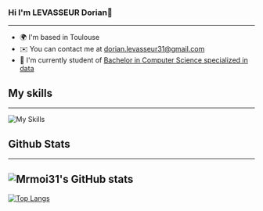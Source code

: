 <!--
**CaptainBoulbi/CaptainBoulbi** is a ✨ _special_ ✨ repository because its `README.md` (this file) appears on your GitHub profile.

Here are some ideas to get you started:

- 🔭 I’m currently working on ...
- 🌱 I’m currently learning ...
- 👯 I’m looking to collaborate on ...
- 🤔 I’m looking for help with ...
- 💬 Ask me about ...
- 📫 How to reach me: ...
- 😄 Pronouns: ...
- ⚡ Fun fact: ...
-->


### Hi I'm LEVASSEUR Dorian👋
---

* 🌍  I'm based in Toulouse
* ✉️  You can contact me at [dorian.levasseur31@gmail.com](mailto:dorian.levasseur31@gmail.com)
* 🚀  I'm currently student of [Bachelor in Computer Science specialized in data](https://www.univ-tlse3.fr/but-specialite-informatique)

## My skills
---

![My Skills](https://skillicons.dev/icons?i=html,java,css,c,py,cpp)

## Github Stats
---

![Mrmoi31's GitHub stats](https://github-readme-stats.vercel.app/api?username=mrmoi&show_icons=true&theme=nightowl)
---
[![Top Langs](https://github-readme-stats.vercel.app/api/top-langs/?username=mrmoi31&layout=compact&theme=nightowl)](https://github.com/mrmoi31/github-readme-stats)
